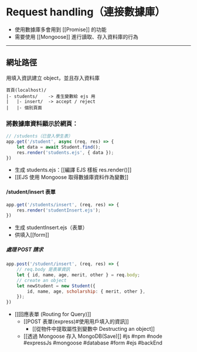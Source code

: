 # Request handling（連接數據庫）
- 使用數據庫多會用到 [[Promise]] 的功能
- 需要使用 [[Mongoose]] 進行讀取、存入資料庫的行為

---
## 網址路徑
用填入資訊建立 object，並且存入資料庫
```
首頁(localhost)/
|- students/	-> 產生變數給 ejs 用			
|	|- insert/  -> accept / reject
|	|- 個別頁面
```

### 將數據庫資料顯示於網頁：
```js
// /students（已登入學生表）
app.get('/student', async (req, res) => {
	let data = await Student.find();
	res.render('students.ejs', { data });
})
```
- 生成 students.ejs：[[編譯 EJS 樣板 res.render()]]
- [[EJS 使用 Mongoose 取得數據庫資料作為變數]]
#### /student/insert 表單
```js
app.get('/students/insert', (req, res) => {
	res.render('studentInsert.ejs');
})
```
- 生成 studentInsert.ejs（表單）
- 供填入[[form]]

##### 處理 POST 請求
```js
app.post('/student/insert', (req, res) => {
	// req.body 是表單資訊
	let { id, name, age, merit, other } = req.body;
	// create an object
	let newStudent = new Student({
		id, name, age, scholarship: { merit, other },
	});
}) 
```
- [[回應表單 (Routing for Query)]]
	- [[POST 表單(express)#使用用戶填入的資訊]]
		- [[從物件中提取屬性到變數中 Destructing an object]]
	- [[透過 Mongoose 存入 MongoDB(Save)]]
#js #npm #node #expressJs #mongoose #database #form #ejs #backEnd 